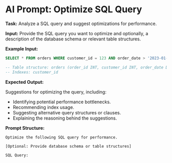 # AI Prompt: Optimize SQL Query

**Task:** Analyze a SQL query and suggest optimizations for performance.

**Input:** Provide the SQL query you want to optimize and optionally, a description of the database schema or relevant table structures.

**Example Input:**

```sql
SELECT * FROM orders WHERE customer_id = 123 AND order_date > '2023-01-01';

-- Table structure: orders (order_id INT, customer_id INT, order_date DATE, total_amount DECIMAL)
-- Indexes: customer_id
```

**Expected Output:**

Suggestions for optimizing the query, including:
*   Identifying potential performance bottlenecks.
*   Recommending index usage.
*   Suggesting alternative query structures or clauses.
*   Explaining the reasoning behind the suggestions.

**Prompt Structure:**

```
Optimize the following SQL query for performance.

[Optional: Provide database schema or table structures]

SQL Query:
